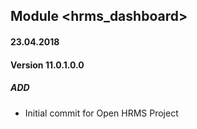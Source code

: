 ## Module <hrms_dashboard>

#### 23.04.2018
#### Version 11.0.1.0.0
##### ADD
- Initial commit for Open HRMS Project

